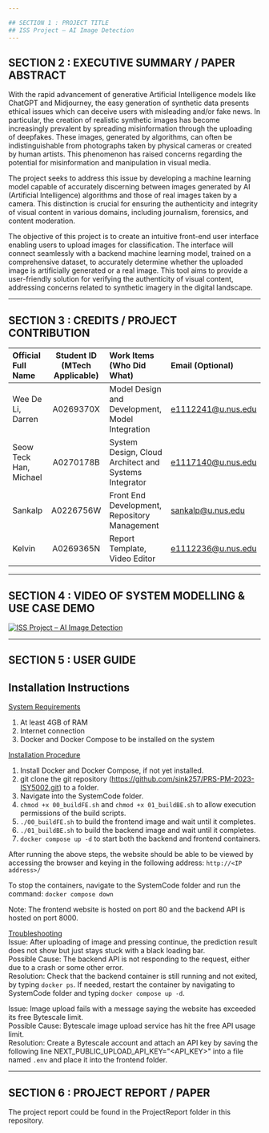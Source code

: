 ```yaml
---

## SECTION 1 : PROJECT TITLE
## ISS Project – AI Image Detection
---
```


## SECTION 2 : EXECUTIVE SUMMARY / PAPER ABSTRACT
With the rapid advancement of generative Artificial Intelligence models like ChatGPT and Midjourney, the easy generation of synthetic data presents ethical issues which can deceive users with misleading and/or fake news. In particular, the creation of realistic synthetic images has become increasingly prevalent by spreading misinformation through the uploading of deepfakes. These images, generated by algorithms, can often be indistinguishable from photographs taken by physical cameras or created by human artists. This phenomenon has raised concerns regarding the potential for misinformation and manipulation in visual media. 

The project seeks to address this issue by developing a machine learning model capable of accurately discerning between images generated by AI (Artificial Intelligence) algorithms and those of real images taken by a camera. This distinction is crucial for ensuring the authenticity and integrity of visual content in various domains, including journalism, forensics, and content moderation. 

The objective of this project is to create an intuitive front-end user interface enabling users to upload images for classification. The interface will connect seamlessly with a backend machine learning model, trained on a comprehensive dataset, to accurately determine whether the uploaded image is artificially generated or a real image. This tool aims to provide a user-friendly solution for verifying the authenticity of visual content, addressing concerns related to synthetic imagery in the digital landscape. 

---

## SECTION 3 : CREDITS / PROJECT CONTRIBUTION

| Official Full Name  | Student ID (MTech Applicable)  | Work Items (Who Did What) | Email (Optional) |
| :------------ |:---------------:| :-------------------------| :-----|
| Wee De Li, Darren | A0269370X | Model Design and Development, Model Integration | e1112241@u.nus.edu |
| Seow Teck Han, Michael | A0270178B | System Design, Cloud Architect and Systems Integrator | e1117140@u.nus.edu |
| Sankalp | A0226756W | Front End Development, Repository Management | sankalp@u.nus.edu |
| Kelvin | A0269365N | Report Template, Video Editor | e1112236@u.nus.edu |

---

## SECTION 4 : VIDEO OF SYSTEM MODELLING & USE CASE DEMO
[![ISS Project – AI Image Detection](https://img.youtube.com/vi/UKxGmrfKkME/0.jpg)](https://youtu.be/UKxGmrfKkME "PRS-PM-2023-ISY5002 ISS Project – AI Image Detection")

---

## SECTION 5 : USER GUIDE
## Installation Instructions 

<ins>System Requirements</ins>
1) At least 4GB of RAM 
2) Internet connection 
3) Docker and Docker Compose to be installed on the system 

<ins>Installation Procedure</ins>
1) Install Docker and Docker Compose, if not yet installed. 
2) git clone the git repository (https://github.com/sink257/PRS-PM-2023-ISY5002.git) to a folder. 
3) Navigate into the SystemCode folder.
4) `chmod +x 00_buildFE.sh` and `chmod +x 01_buildBE.sh` to allow execution permissions of the build scripts. 
5) `./00_buildFE.sh` to build the frontend image and wait until it completes. 
6) `./01_buildBE.sh` to build the backend image and wait until it completes. 
7) `docker compose up -d` to start both the backend and frontend containers. 

After running the above steps, the website should be able to be viewed by accessing the browser and keying in the following address: `http://<IP address>/ `

To stop the containers, navigate to the SystemCode folder and run the command: 
`docker compose down`

Note: The frontend website is hosted on port 80 and the backend API is hosted on port 8000. 

 

<ins>Troubleshooting</ins>  
Issue: After uploading of image and pressing continue, the prediction result does not show but just stays stuck with a black loading bar.  
Possible Cause: The backend API is not responding to the request, either due to a crash or some other error.  
Resolution: Check that the backend container is still running and not exited, by typing `docker ps`. If needed, restart the container by navigating to SystemCode folder and typing `docker compose up -d`. 
 

Issue: Image upload fails with a message saying the website has exceeded its free Bytescale limit.  
Possible Cause: Bytescale image upload service has hit the free API usage limit.  
Resolution: Create a Bytescale account and attach an API key by saving the following line NEXT_PUBLIC_UPLOAD_API_KEY="<API_KEY>" into a file named `.env` and place it into the frontend folder.  

---
## SECTION 6 : PROJECT REPORT / PAPER

The project report could be found in the ProjectReport folder in this repository. 


